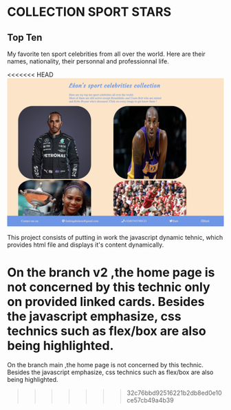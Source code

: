 # COLLECTION SPORT STARS

## Top Ten
My favorite ten sport celebrities from all over the world. Here are their names, nationality, their personnal and professionnal life.

<<<<<<< HEAD
![cover](images/readme.png)

This project consists of putting in work the javascript dynamic tehnic, which provides html file and displays it's content dynamically.

On the branch v2 ,the home page is not concerned by this technic only on provided linked cards. Besides the javascript emphasize, css technics such as flex/box are also being highlighted.
=======
On the branch main ,the home page is not concerned by this technic. Besides the javascript emphasize, css technics such as flex/box are also being highlighted.
>>>>>>> 32c76bbd92516221b2db8ed0e10ce57cb49a4b39
